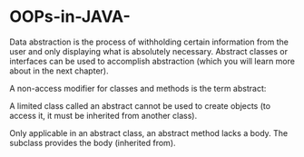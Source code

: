 # OOPs-in-JAVA-
Data abstraction is the process of withholding certain information from the user and only displaying what is absolutely necessary.
Abstract classes or interfaces can be used to accomplish abstraction (which you will learn more about in the next chapter).

A non-access modifier for classes and methods is the term abstract:

A limited class called an abstract cannot be used to create objects (to access it, it must be inherited from another class).

Only applicable in an abstract class, an abstract method lacks a body. The subclass provides the body (inherited from).
